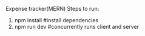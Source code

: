 Expense tracker(MERN)
Steps to run:
1. npm install #install dependencies
2. npm run dev #concurrently runs client and server
